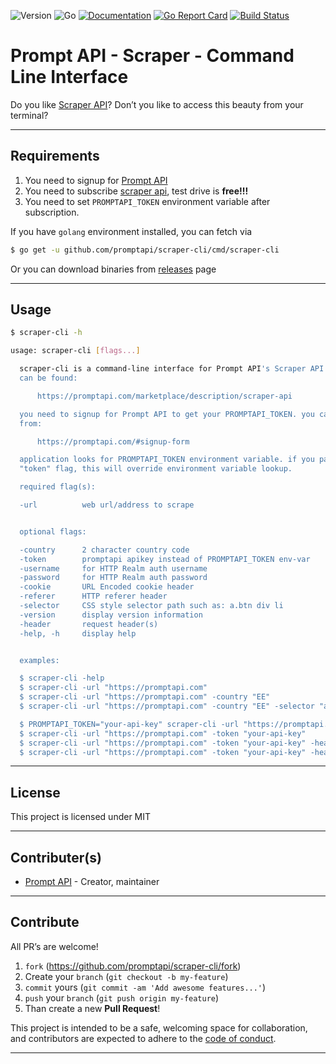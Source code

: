 ![Version](https://img.shields.io/badge/version-0.1.1-orange.svg)
![Go](https://img.shields.io/badge/go-1.15.1-black.svg)
[![Documentation](https://godoc.org/github.com/promptapi/scraper-cli?status.svg)](https://pkg.go.dev/github.com/promptapi/scraper-cli)
[![Go Report Card](https://goreportcard.com/badge/github.com/promptapi/scraper-cli)](https://goreportcard.com/report/github.com/promptapi/scraper-cli)
[![Build Status](https://travis-ci.org/promptapi/scraper-cli.svg?branch=main)](https://travis-ci.org/promptapi/scraper-cli)

# Prompt API - Scraper - Command Line Interface

Do you like [Scraper API][scraper-api]? Don’t you like to access this beauty
from your terminal?

---

## Requirements

1. You need to signup for [Prompt API][promptapi-signup]
1. You need to subscribe [scraper api][scraper-api], test drive is **free!!!**
1. You need to set `PROMPTAPI_TOKEN` environment variable after subscription.

If you have `golang` environment installed, you can fetch via

```bash
$ go get -u github.com/promptapi/scraper-cli/cmd/scraper-cli
```

Or you can download binaries from [releases][releases] page

---

## Usage

```bash
$ scraper-cli -h

usage: scraper-cli [flags...]

  scraper-cli is a command-line interface for Prompt API's Scraper API. Details
  can be found:

      https://promptapi.com/marketplace/description/scraper-api

  you need to signup for Prompt API to get your PROMPTAPI_TOKEN. you can signup
  from:

      https://promptapi.com/#signup-form

  application looks for PROMPTAPI_TOKEN environment variable. if you pass 
  "token" flag, this will override environment variable lookup.

  required flag(s):

  -url          web url/address to scrape


  optional flags:

  -country      2 character country code
  -token        promptapi apikey instead of PROMPTAPI_TOKEN env-var
  -username     for HTTP Realm auth username
  -password     for HTTP Realm auth password
  -cookie       URL Encoded cookie header
  -referer      HTTP referer header
  -selector     CSS style selector path such as: a.btn div li
  -version      display version information
  -header       request header(s)
  -help, -h     display help


  examples:

  $ scraper-cli -help
  $ scraper-cli -url "https://promptapi.com"
  $ scraper-cli -url "https://promptapi.com" -country "EE"
  $ scraper-cli -url "https://promptapi.com" -country "EE" -selector "a.btn div li"

  $ PROMPTAPI_TOKEN="your-api-key" scraper-cli -url "https://promptapi.com"
  $ scraper-cli -url "https://promptapi.com" -token "your-api-key"
  $ scraper-cli -url "https://promptapi.com" -token "your-api-key" -header "X-Referer: https://www.google.com"
  $ scraper-cli -url "https://promptapi.com" -token "your-api-key" -header "X-Referer: https://www.google.com" -header "X-Custom-Header: Hello"
```

---

## License

This project is licensed under MIT

---

## Contributer(s)

* [Prompt API](https://github.com/promptapi) - Creator, maintainer

---

## Contribute

All PR’s are welcome!

1. `fork` (https://github.com/promptapi/scraper-cli/fork)
1. Create your `branch` (`git checkout -b my-feature`)
1. `commit` yours (`git commit -am 'Add awesome features...'`)
1. `push` your `branch` (`git push origin my-feature`)
1. Than create a new **Pull Request**!

This project is intended to be a safe,
welcoming space for collaboration, and contributors are expected to adhere to
the [code of conduct][coc].

---

[scraper-api]:      https://promptapi.com/marketplace/description/scraper-api
[promptapi-signup]: https://promptapi.com/#signup-form
[coc]:              https://github.com/promptapi/scraper-cli/blob/main/CODE_OF_CONDUCT.md
[releases]:         https://github.com/promptapi/scraper-cli/releases